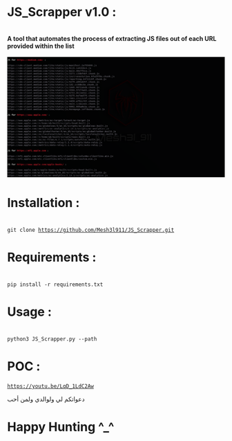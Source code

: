 
# JS_Scrapper v1.0 :

<br><b>A tool that automates the process of extracting JS files out of each URL provided within the list </b>
<br>
<br>
![](Output/JS_Scrapper_Output.png)  <br>



# Installation : 
<br><code>git clone https://github.com/Mesh3l911/JS_Scrapper.git</code>
<br>

# Requirements :
<br>
<code>pip install -r requirements.txt</code>
<br>

# Usage :
<br>
<code>python3 JS_Scrapper.py --path <listPath></code>
<br>


 # POC :
 <code>https://youtu.be/LqD_1LdC2Aw</code>
  
دعواتكم لي ولوالدي ولمن أحب
# Happy Hunting ^_^ 
